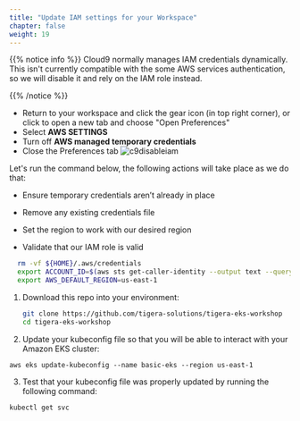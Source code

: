 ```yaml
---
title: "Update IAM settings for your Workspace"
chapter: false
weight: 19
---
```


{{% notice info %}}
Cloud9 normally manages IAM credentials dynamically. This isn't currently compatible with
the some AWS services authentication, so we will disable it and rely on the IAM role instead.

{{% /notice %}}

- Return to your workspace and click the gear icon (in top right corner), or click to open a new tab and choose "Open Preferences"
- Select **AWS SETTINGS**
- Turn off **AWS managed temporary credentials**
- Close the Preferences tab
![c9disableiam](/images/c9disableiam.png)


Let's run the command below, the following actions will take place as we do that: 

- Ensure temporary credentials aren’t already in place

- Remove any existing credentials file

- Set the region to work with our desired region

- Validate that our IAM role is valid

```sh
  rm -vf ${HOME}/.aws/credentials
  export ACCOUNT_ID=$(aws sts get-caller-identity --output text --query Account)
  export AWS_DEFAULT_REGION=us-east-1
```

1. Download this repo into your environment:

    ```bash
    git clone https://github.com/tigera-solutions/tigera-eks-workshop
    cd tigera-eks-workshop
    ```

2. Update your kubeconfig file so that you will be able to interact with your Amazon EKS cluster: 

```
aws eks update-kubeconfig --name basic-eks --region us-east-1
```

3. Test that your kubeconfig file was properly updated by running the following command:

```bash
kubectl get svc
```
